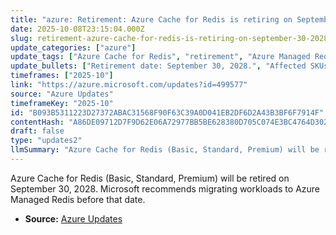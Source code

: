 ```yaml
---
title: "azure: Retirement: Azure Cache for Redis is retiring on September 30, 2028"
date: 2025-10-08T23:15:04.000Z
slug: retirement-azure-cache-for-redis-is-retiring-on-september-30-2028
update_categories: ["azure"]
update_tags: ["Azure Cache for Redis", "retirement", "Azure Managed Redis", "migration", "September 30, 2028", "Redis"]
update_bullets: ["Retirement date: September 30, 2028.", "Affected SKUs: Basic, Standard, and Premium Azure Cache for Redis.", "Recommended action: Migrate workloads to Azure Managed Redis prior to the retirement date.", "Impact: Instances not migrated by the deadline will be retired and may become unavailable."]
timeframes: ["2025-10"]
link: "https://azure.microsoft.com/updates?id=499577"
source: "Azure Updates"
timeframeKey: "2025-10"
id: "B093B5311223D27372ABAC31568F90F63C39A0D041EB2DF6D2A43B3BF6F7914F"
contentHash: "A86DE09712D7F9D62E06A72977BB5BE628380D705C074E3BC4764D30267F6B36"
draft: false
type: "updates2"
llmSummary: "Azure Cache for Redis (Basic, Standard, Premium) will be retired on September 30, 2028. Microsoft recommends migrating workloads to Azure Managed Redis before that date."
---
```


Azure Cache for Redis (Basic, Standard, Premium) will be retired on September 30, 2028. Microsoft recommends migrating workloads to Azure Managed Redis before that date.

- **Source:** [Azure Updates](https://azure.microsoft.com/updates?id=499577)
